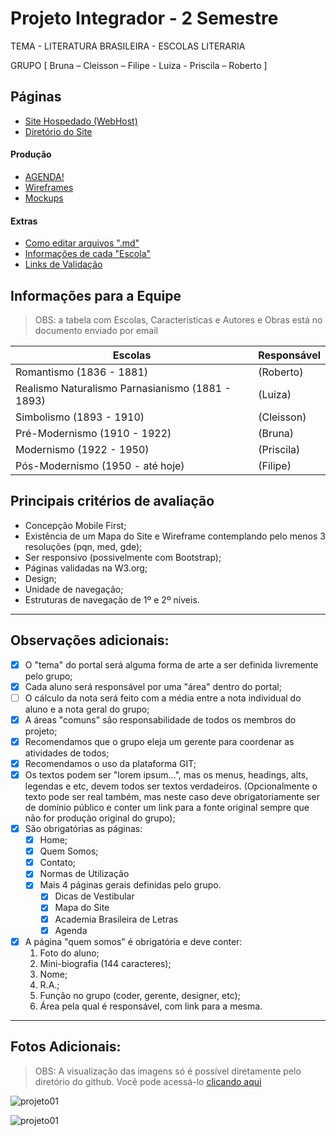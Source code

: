 # Projeto Integrador - 2 Semestre
TEMA  - LITERATURA BRASILEIRA - ESCOLAS LITERARIA 

GRUPO [ Bruna – Cleisson – Filipe - Luiza - Priscila – Roberto ]

## Páginas

* [Site Hospedado (WebHost)](https://brasil-literario.000webhostapp.com/)
* [Diretório do Site](https://github.com/projectzr/projectzr.github.io/tree/master/site)

#### Produção
* [AGENDA!](https://github.com/projectzr/projectzr.github.io/tree/master/documentation/AGENDA.md)
* [Wireframes](https://github.com/projectzr/projectzr.github.io/tree/master/producao/wireframe)
* [Mockups](https://github.com/projectzr/projectzr.github.io/tree/master/producao/mockup)

#### Extras
* [Como editar arquivos ".md"](https://github.com/projectzr/projectzr.github.io/tree/master/documentation/DICAS.md)
* [Informações de cada "Escola"](https://github.com/projectzr/projectzr.github.io/tree/master/documentation/INFOS.md)
* [Links de Validação](documentation/VALIDACAO.md)

## Informações para a Equipe

> OBS: a tabela com Escolas, Características e Autores e Obras está no documento enviado por email

Escolas                                          | Responsável
------------------------------------------------ | -----------
Romantismo (1836 - 1881)                         | (Roberto)
Realismo Naturalismo Parnasianismo (1881 - 1893) | (Luiza)
Simbolismo (1893 - 1910)                         | (Cleisson)
Pré-Modernismo (1910 - 1922)                     | (Bruna)
Modernismo (1922 - 1950)                         | (Priscila)
Pós-Modernismo (1950 - até hoje)                 | (Filipe)


## Principais critérios de avaliação

* Concepção Mobile First;
* Existência de um Mapa do Site e Wireframe contemplando pelo menos 3 resoluções (pqn, med, gde);
* Ser responsivo (possivelmente com Bootstrap);
* Páginas validadas na W3.org;
* Design;
* Unidade de navegação;
* Estruturas de navegação de 1º e 2º níveis.

--------
## Observações adicionais:

- [x] O "tema" do portal será alguma forma de arte a ser definida livremente pelo grupo;
- [x] Cada aluno será responsável por uma "área" dentro do portal;
- [ ] O cálculo da nota será feito com a média entre a nota individual do aluno e a nota geral do grupo;
- [x] A áreas &quot;comuns&quot; são responsabilidade de todos os membros do projeto;
- [x] Recomendamos que o grupo eleja um gerente para coordenar as atividades de todos;
- [x] Recomendamos o uso da plataforma GIT;
- [x] Os textos podem ser &quot;lorem ipsum...&quot;, mas os menus, headings, alts, legendas e etc, devem todos ser textos verdadeiros. (Opcionalmente o texto pode ser real também, mas neste caso deve obrigatoriamente ser de domínio público e conter um link para a fonte original sempre que não for produção original do grupo);
- [x] São obrigatórias as páginas:
  - [x] Home;
  - [x] Quem Somos;
  - [x] Contato;
  - [x] Normas de Utilização
  - [x] Mais 4 páginas gerais definidas pelo grupo.
    - [x] Dicas de Vestibular
    - [x] Mapa do Site
    - [x] Academia Brasileira de Letras
    - [x] Agenda
- [x] A página "quem somos" é obrigatória e deve conter:
  1. Foto do aluno;
  2. Mini-biografia (144 caracteres);
  3. Nome;
  4. R.A.;
  5. Função no grupo (coder, gerente, designer, etc);
  6. Área pela qual é responsável, com link para a mesma.
  
--------
## Fotos Adicionais:
> OBS: A visualização das imagens só é possível diretamente pelo diretório do github.
> Você pode acessá-lo [clicando aqui](https://github.com/projectzr/projectzr.github.io) 

![projeto01](https://github.com/projectzr/projectzr.github.io/blob/master/documentation/imagens/foto-projeto-01.jpg)

![projeto01](https://github.com/projectzr/projectzr.github.io/blob/master/documentation/imagens/foto-projeto-02.jpg)
